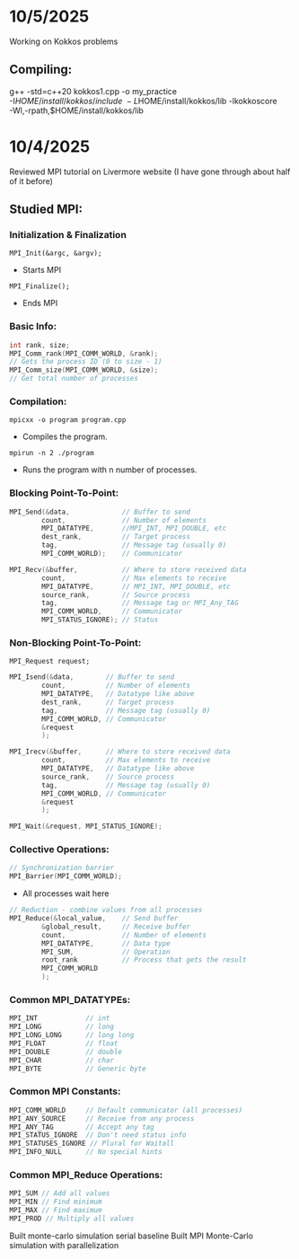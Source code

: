 # 10/5/2025

Working on Kokkos problems

## Compiling:

g++ -std=c++20 kokkos1.cpp -o my_practice \
    -I$HOME/install/kokkos/include \
    -L$HOME/install/kokkos/lib -lkokkoscore \
    -Wl,-rpath,$HOME/install/kokkos/lib

# 10/4/2025

Reviewed MPI tutorial on Livermore website (I have gone through about half of it before)

## Studied MPI:

### Initialization & Finalization

```MPI_Init(&argc, &argv);```
- Starts MPI

```MPI_Finalize();```
- Ends MPI

### Basic Info:

```cpp
int rank, size;
MPI_Comm_rank(MPI_COMM_WORLD, &rank);
// Gets the process ID (0 to size - 1)
MPI_Comm_size(MPI_COMM_WORLD, &size);
// Get total number of processes
```

### Compilation:

```mpicxx -o program program.cpp```

- Compiles the program.

```mpirun -n 2 ./program```

- Runs the program with n number of processes.

### Blocking Point-To-Point:

```cpp
MPI_Send(&data, 			// Buffer to send
		count, 				// Number of elements
		MPI_DATATYPE, 		//MPI_INT, MPI_DOUBLE, etc
		dest_rank, 			// Target process
		tag, 				// Message tag (usually 0)
		MPI_COMM_WORLD); 	// Communicator
```
```cpp
MPI_Recv(&buffer, 			// Where to store received data
		count, 				// Max elements to receive
		MPI_DATATYPE, 		// MPI_INT, MPI_DOUBLE, etc
		source_rank, 		// Source process
		tag, 				// Message tag or MPI_Any_TAG
		MPI_COMM_WORLD, 	// Communicator
		MPI_STATUS_IGNORE); // Status
```
### Non-Blocking Point-To-Point:

```MPI_Request request; ```

```cpp
MPI_Isend(&data, 		// Buffer to send 
		count, 			// Number of elements
		MPI_DATATYPE, 	// Datatype like above
		dest_rank, 		// Target process
		tag, 			// Message tag (usually 0)
		MPI_COMM_WORLD, // Communicator
		&request
		);
```

```cpp
MPI_Irecv(&buffer, 		// Where to store received data
		count, 			// Max elements to receive
		MPI_DATATYPE, 	// Datatype like above
		source_rank, 	// Source process
		tag, 			// Message tag (usually 0)
		MPI_COMM_WORLD, // Communicator
		&request
		);
```

```cpp
MPI_Wait(&request, MPI_STATUS_IGNORE);
```

### Collective Operations:

```cpp
// Synchronization barrier
MPI_Barrier(MPI_COMM_WORLD);
```
- All processes wait here

```cpp
// Reduction - combine values from all processes
MPI_Reduce(&local_value, 	// Send buffer
		&global_result, 	// Receive buffer
		count, 				// Number of elements
		MPI_DATATYPE, 		// Data type
		MPI_SUM, 			// Operation
		root_rank 			// Process that gets the result
		MPI_COMM_WORLD
		);
```

### Common MPI_DATATYPEs:
```cpp
MPI_INT            // int
MPI_LONG           // long
MPI_LONG_LONG      // long long
MPI_FLOAT          // float
MPI_DOUBLE         // double
MPI_CHAR           // char
MPI_BYTE           // Generic byte
```

### Common MPI Constants:
```cpp
MPI_COMM_WORLD     // Default communicator (all processes)
MPI_ANY_SOURCE     // Receive from any process
MPI_ANY_TAG        // Accept any tag
MPI_STATUS_IGNORE  // Don't need status info
MPI_STATUSES_IGNORE // Plural for Waitall
MPI_INFO_NULL      // No special hints
```

### Common MPI_Reduce Operations:
```cpp
MPI_SUM // Add all values
MPI_MIN // Find minimum
MPI_MAX // Find maximum
MPI_PROD // Multiply all values
```


Built monte-carlo simulation serial baseline
Built MPI Monte-Carlo simulation with parallelization